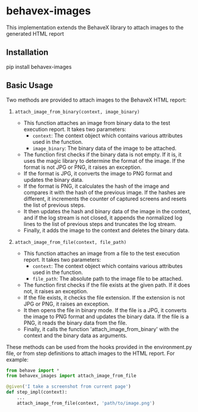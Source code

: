 # behavex-images
This implementation extends the BehaveX library to attach images to the generated HTML report

## Installation
pip install behavex-images

## Basic Usage

Two methods are provided to attach images to the BehaveX HTML report:
1. `attach_image_from_binary(context, image_binary)`
    - This function attaches an image from binary data to the test execution report. It takes two parameters:
        - `context`: The context object which contains various attributes used in the function.
        - `image_binary`: The binary data of the image to be attached.
    - The function first checks if the binary data is not empty. If it is, it uses the magic library to determine the format of the image. If the format is not JPG or PNG, it raises an exception.
    - If the format is JPG, it converts the image to PNG format and updates the binary data.
    - If the format is PNG, it calculates the hash of the image and compares it with the hash of the previous image. If the hashes are different, it increments the counter of captured screens and resets the list of previous steps.
    - It then updates the hash and binary data of the image in the context, and if the log stream is not closed, it appends the normalized log lines to the list of previous steps and truncates the log stream.
    - Finally, it adds the image to the context and deletes the binary data.

2. `attach_image_from_file(context, file_path)`
    - This function attaches an image from a file to the test execution report. It takes two parameters:
        - `context`: The context object which contains various attributes used in the function.
        - `file_path`: The absolute path to the image file to be attached.
    - The function first checks if the file exists at the given path. If it does not, it raises an exception.
    - If the file exists, it checks the file extension. If the extension is not JPG or PNG, it raises an exception.
    - It then opens the file in binary mode. If the file is a JPG, it converts the image to PNG format and updates the binary data. If the file is a PNG, it reads the binary data from the file.
    - Finally, it calls the function 'attach_image_from_binary' with the context and the binary data as arguments.


These methods can be used from the hooks provided in the environment.py file, or from step definitions to attach images to the HTML report. For example:

```python
from behave import *
from behavex_images import attach_image_from_file

@given('I take a screenshot from current page')
def step_impl(context):
    ...
    attach_image_from_file(context, 'path/to/image.png')
``` 
